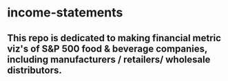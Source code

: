 # income-statements

## This repo is dedicated to making financial metric viz's of S&P 500 food & beverage companies, including manufacturers / retailers/ wholesale distributors.
